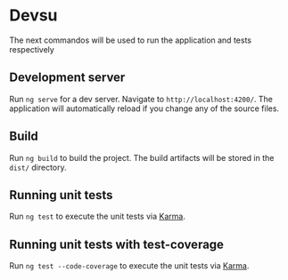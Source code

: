 # Devsu

The next commandos will be used to run the application and tests respectively

## Development server

Run `ng serve` for a dev server. Navigate to `http://localhost:4200/`. The application will automatically reload if you change any of the source files.

## Build

Run `ng build` to build the project. The build artifacts will be stored in the `dist/` directory.

## Running unit tests

Run `ng test` to execute the unit tests via [Karma](https://karma-runner.github.io).

## Running unit tests with test-coverage

Run `ng test --code-coverage` to execute the unit tests via [Karma](https://karma-runner.github.io).

